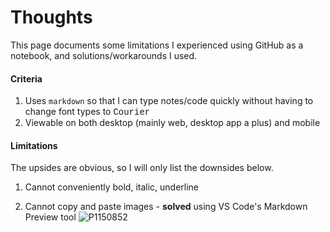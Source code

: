 # Thoughts

This page documents some limitations I experienced using GitHub as a notebook, and solutions/workarounds I used.

#### Criteria

1. Uses `markdown` so that I can type notes/code quickly without having to change font types to <span style="font-family: Courier">Courier</span>
2. Viewable on both desktop (mainly web, desktop app a plus) and mobile

#### Limitations

The upsides are obvious, so I will only list the downsides below.

1. Cannot conveniently bold, italic, underline

2. Cannot copy and paste images - **solved**
using VS Code's Markdown Preview tool
![P1150852](/assets/P1150852.JPG)
